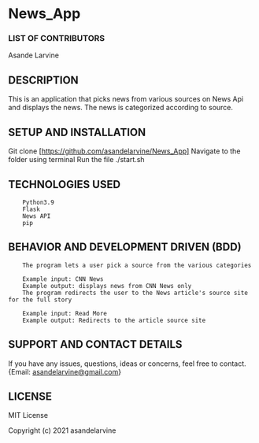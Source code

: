 # News_App

### LIST OF CONTRIBUTORS

Asande Larvine


## DESCRIPTION

This is an application that picks news from various sources on News Api and displays the news.
The news is categorized according to source.

## SETUP AND INSTALLATION

Git clone [https://github.com/asandelarvine/News_App]
Navigate to the folder using terminal
Run the file ./start.sh 

## TECHNOLOGIES USED

        Python3.9
        Flask
        News API
        pip

## BEHAVIOR AND DEVELOPMENT DRIVEN (BDD)

        The program lets a user pick a source from the various categories

        Example input: CNN News
        Example output: displays news from CNN News only
        The program redirects the user to the News article's source site for the full story

        Example input: Read More
        Example output: Redirects to the article source site


## SUPPORT AND CONTACT DETAILS

If you have any issues, questions, ideas or concerns, feel free to contact. {Email: asandelarvine@gmail.com}

## LICENSE

MIT License

Copyright (c) 2021 asandelarvine

